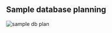 ## Sample database planning


![sample db plan](https://github.com/webutech/Doctor-Appoinment-Spring-App/blob/master/images/sample_db.png)
